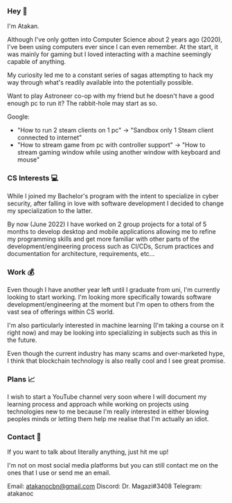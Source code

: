 ### Hey 👋
I'm Atakan. 

Although I've only gotten into Computer Science about 2 years ago (2020), I've been using computers ever since I can even remember. At the start, it was mainly for gaming but I loved interacting with a machine seemingly capable of anything.

My curiosity led me to a constant series of sagas attempting to hack my way through what's readily available into the potentially possible. 

Want to play Astroneer co-op with my friend but he doesn't have a good enough pc to run it? The rabbit-hole may start as so.

Google:
* "How to run 2 steam clients on 1 pc" -> "Sandbox only 1 Steam client connected to internet"
* "How to stream game from pc with controller support" -> "How to stream gaming window while using another window with keyboard and mouse"

### CS Interests 💻
While I joined my Bachelor's program with the intent to specialize in cyber security, after falling in love with software development I decided to change my specialization to the latter. 

By now (June 2022) I have worked on 2 group projects for a total of 5 months to develop desktop and mobile applications allowing me to refine my programming skills and get more familiar with other parts of the development/engineering process such as CI/CDs, Scrum practices and documentation for architecture, requirements, etc...

### Work 💰
Even though I have another year left until I graduate from uni, I'm currently looking to start working. I'm looking more specifically towards software development/engineering at the moment but I'm open to others from the vast sea of offerings within CS world. 

I'm also particularly interested in machine learning (I'm taking a course on it right now) and may be looking into specializing in subjects such as this in the future. 

Even though the current industry has many scams and over-marketed hype, I think that blockchain technology is also really cool and I see great promise.

### Plans 📈
I wish to start a YouTube channel very soon where I will document my learning process and approach while working on projects using technologies new to me because I'm really interested in either blowing peoples minds or letting them help me realise that I'm actually an idiot.

### Contact 📩
If you want to talk about literally anything, just hit me up!

I'm not on most social media platforms but you can still contact me on the ones that I use or send me an email.

Email: atakanocbn@gmail.com
Discord: Dr. Magazi#3408
Telegram: atakanoc
